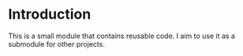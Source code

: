 # Introduction

This is a small module that contains reusable code. I aim to use it as a 
submodule for other projects.

